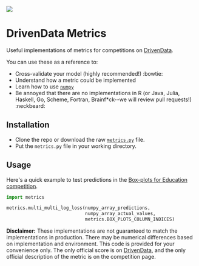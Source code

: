 ![](https://drivendata.s3.amazonaws.com/images/drivendata.png)

DrivenData Metrics
===============================

Useful implementations of metrics for competitions on [DrivenData](http://www.drivendata.org). 

You can use these as a reference to:
 * Cross-validate your model (highly recommended!) :bowtie:
 * Understand how a metric could be implemented
 * Learn how to use [`numpy`](http://www.numpy.org/)
 * Be annoyed that there are no implementations in R (or Java, Julia, Haskell, Go, Scheme, Fortran, Brainf*ck--we will review pull requests!) :neckbeard: 
 
## Installation
 * Clone the repo or download the raw [`metrics.py`](https://raw.githubusercontent.com/drivendataorg/metrics/master/metrics.py) file.
 * Put the `metrics.py` file in your working directory.

## Usage

Here's a quick example to test predictions in the [Box-plots for Education competition](http://www.drivendata.org/competitions/4/).

```python
import metrics

metrics.multi_multi_log_loss(numpy_array_predictions, 
                             numpy_array_actual_values,
                             metrics.BOX_PLOTS_COLUMN_INDICES)
```

**Disclaimer:** These implementations are not guaranteed to match the implementations in production. There may be numerical differences based on implementation and environment. This code is provided for your convenience only. The only official score is on [DrivenData](http://www.drivendata.org), and the only official description of the metric is on the competition page.
